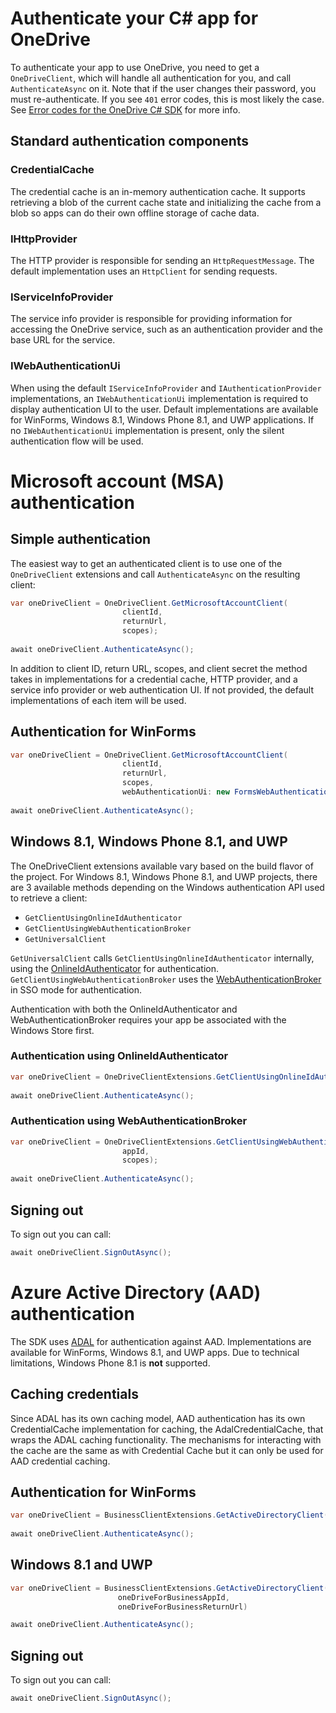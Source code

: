 Authenticate your C# app for OneDrive
=====

To authenticate your app to use OneDrive, you need to get a `OneDriveClient`, which will handle all authentication for you, and call `AuthenticateAsync` on it. Note that if the user changes their password, you must re-authenticate.  If you see `401` error codes, this is most likely the case. See [Error codes for the OneDrive C# SDK](errors.md) for more info.

## Standard authentication components

### CredentialCache

The credential cache is an in-memory authentication cache. It supports retrieving a blob of the current cache state and initializing the cache from a blob so apps can do their own offline storage of cache data.

### IHttpProvider

The HTTP provider is responsible for sending an `HttpRequestMessage`. The default implementation uses an `HttpClient` for sending requests.

### IServiceInfoProvider

The service info provider is responsible for providing information for accessing the OneDrive service, such as an authentication provider and the base URL for the service.

### IWebAuthenticationUi

When using the default `IServiceInfoProvider` and `IAuthenticationProvider` implementations, an `IWebAuthenticationUi` implementation is required to display authentication UI to the user. Default implementations are available for WinForms, Windows 8.1, Windows Phone 8.1, and UWP applications. If no `IWebAuthenticationUi` implementation is present, only the silent authentication flow will be used.

# Microsoft account (MSA) authentication
## Simple authentication
The easiest way to get an authenticated client is to use one of the `OneDriveClient` extensions and call `AuthenticateAsync` on the resulting client:

```csharp
var oneDriveClient = OneDriveClient.GetMicrosoftAccountClient(
                         clientId,
                         returnUrl,
                         scopes);
                         
await oneDriveClient.AuthenticateAsync();
```

In addition to client ID, return URL, scopes, and client secret the method takes in implementations for a credential cache, HTTP provider, and a service info provider or web authentication UI. If not provided, the default implementations of each item will be used.

## Authentication for WinForms

```csharp
var oneDriveClient = OneDriveClient.GetMicrosoftAccountClient(
                         clientId,
                         returnUrl,
                         scopes,
                         webAuthenticationUi: new FormsWebAuthenticationUi());
                         
await oneDriveClient.AuthenticateAsync();
```

## Windows 8.1, Windows Phone 8.1, and UWP

The OneDriveClient extensions available vary based on the build flavor of the project. For Windows 8.1, Windows Phone 8.1, and UWP projects, there are 3 available methods depending on the Windows authentication API used to retrieve a client:

* `GetClientUsingOnlineIdAuthenticator`
* `GetClientUsingWebAuthenticationBroker`
* `GetUniversalClient`

`GetUniversalClient` calls `GetClientUsingOnlineIdAuthenticator` internally, using the [OnlineIdAuthenticator](https://msdn.microsoft.com/en-us/library/windows/apps/windows.security.authentication.onlineid.onlineidauthenticator.aspx) for authentication. `GetClientUsingWebAuthenticationBroker` uses the [WebAuthenticationBroker](https://msdn.microsoft.com/en-us/library/windows/apps/windows.security.authentication.web.webauthenticationbroker.aspx) in SSO mode for authentication.

Authentication with both the OnlineIdAuthenticator and WebAuthenticationBroker requires your app be associated with the Windows Store first.

### Authentication using OnlineIdAuthenticator

```csharp
var oneDriveClient = OneDriveClientExtensions.GetClientUsingOnlineIdAuthenticator(scopes);
                         
await oneDriveClient.AuthenticateAsync();
```

### Authentication using WebAuthenticationBroker

```csharp
var oneDriveClient = OneDriveClientExtensions.GetClientUsingWebAuthenticationBroker(
                         appId,
                         scopes);
                         
await oneDriveClient.AuthenticateAsync();
```

## Signing out

To sign out you can call:

```csharp
await oneDriveClient.SignOutAsync();
```

# Azure Active Directory (AAD) authentication

The SDK uses [ADAL](https://github.com/AzureAD/azure-activedirectory-library-for-dotnet) for authentication against AAD. Implementations are available for WinForms, Windows 8.1, and UWP apps. Due to technical limitations, Windows Phone 8.1 is **not** supported.

## Caching credentials

Since ADAL has its own caching model, AAD authentication has its own CredentialCache implementation for caching, the AdalCredentialCache, that wraps the ADAL caching functionality. The mechanisms for interacting with the cache are the same as with Credential Cache but it can only be used for AAD credential caching.

## Authentication for WinForms

```csharp
var oneDriveClient = BusinessClientExtensions.GetActiveDirectoryClient(clientId, returnUrl);
                         
await oneDriveClient.AuthenticateAsync();
```

## Windows 8.1 and UWP

```csharp
var oneDriveClient = BusinessClientExtensions.GetActiveDirectoryClient(
                        oneDriveForBusinessAppId,
                        oneDriveForBusinessReturnUrl)

await oneDriveClient.AuthenticateAsync();
```

## Signing out

To sign out you can call:

```csharp
await oneDriveClient.SignOutAsync();
```